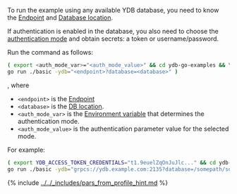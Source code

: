 To run the example using any available YDB database, you need to know the [Endpoint](../../../../../concepts/connect.md#endpoint) and [Database location](../../../../../concepts/connect.md#database).

If authentication is enabled in the database, you also need to choose the [authentication mode](../../../../../concepts/connect.md#auth-modes) and obtain secrets: a token or username/password.

Run the command as follows:

```bash
( export <auth_mode_var>="<auth_mode_value>" && cd ydb-go-examples && \
go run ./basic -ydb="<endpoint>?database=<database>" )
```

, where

- `<endpoint>` is the [Endpoint](../../../../../concepts/connect.md#endpoint)
- `<database>` is the [DB location](../../../../../concepts/connect.md#database).
- `<auth_mode_var>` is the [Environment variable](../../../auth.md#env) that determines the authentication mode.
- `<auth_mode_value>` is the authentication parameter value for the selected mode.

For example:

```bash
( export YDB_ACCESS_TOKEN_CREDENTIALS="t1.9euelZqOnJuJlc..." && cd ydb-go-examples && \
go run ./basic -ydb="grpcs://ydb.example.com:2135?database=/somepath/somelocation" )
```

{% include [../../_includes/pars_from_profile_hint.md](../../_includes/pars_from_profile_hint.md) %}

